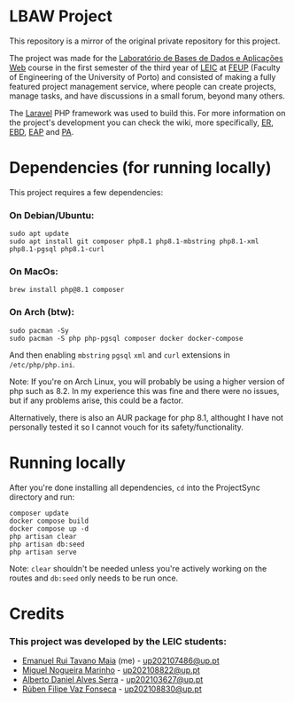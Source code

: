 # LBAW Project
This repository is a mirror of the original private repository for this project.

The project was made for the [Laboratório de Bases de Dados e Aplicações Web](https://sigarra.up.pt/feup/en/ucurr_geral.ficha_uc_view?pv_ocorrencia_id=520328) course
in the first semester of the third year of [LEIC](https://sigarra.up.pt/feup/en/CUR_GERAL.CUR_VIEW?pv_curso_id=22841) at [FEUP](https://sigarra.up.pt/feup/en/WEB_PAGE.INICIAL) (Faculty of Engineering of the University of Porto) and 
consisted of making a fully featured project management service, where people can create projects, manage tasks, and have discussions in a small forum, beyond many others.

The [Laravel](https://laravel.com/) PHP framework was used to build this. For more information on the project's development you can check the wiki, more specifically,
[ER](https://github.com/emanuxd11/LBAW-feup/blob/main/Component%20Deliveries/ER.md), [EBD](https://github.com/emanuxd11/LBAW-feup/blob/main/Component%20Deliveries/EBD.md),
[EAP](https://github.com/emanuxd11/LBAW-feup/blob/main/Component%20Deliveries/eap.md) and [PA](https://github.com/emanuxd11/LBAW-feup/blob/main/Component%20Deliveries/pa.md).

# Dependencies (for running locally)
This project requires a few dependencies:
### On Debian/Ubuntu:
```
sudo apt update
sudo apt install git composer php8.1 php8.1-mbstring php8.1-xml php8.1-pgsql php8.1-curl
```
### On MacOs:
```
brew install php@8.1 composer
```
### On Arch (btw):
```
sudo pacman -Sy
sudo pacman -S php php-pgsql composer docker docker-compose
```
And then enabling `mbstring` `pgsql` `xml` and `curl` extensions in `/etc/php/php.ini`.

Note: If you're on Arch Linux, you will probably be using a higher version of php such as 8.2. In my experience this was fine and there were no issues, but if any problems arise, this could be a factor.

Alternatively, there is also an AUR package for php 8.1, althought I have not personally tested it so I cannot vouch for its safety/functionality.

# Running locally
After you're done installing all dependencies, `cd` into the ProjectSync directory and run:
```
composer update
docker compose build
docker compose up -d
php artisan clear
php artisan db:seed
php artisan serve
```
Note: `clear` shouldn't be needed unless you're actively working on the routes and `db:seed` only needs to be run once.

# Credits
### This project was developed by the LEIC students:
- [Emanuel Rui Tavano Maia](https://sigarra.up.pt/feup/pt/fest_geral.cursos_list?pv_num_unico=202107486) (me) - up202107486@up.pt
- [Miguel Nogueira Marinho](https://sigarra.up.pt/feup/pt/fest_geral.cursos_list?pv_num_unico=202108822) - up202108822@up.pt
- [Alberto Daniel Alves Serra](https://sigarra.up.pt/feup/pt/fest_geral.cursos_list?pv_num_unico=202103627) - up202103627@up.pt
- [Rúben Filipe Vaz Fonseca](https://sigarra.up.pt/feup/pt/fest_geral.cursos_list?pv_num_unico=202108830) - up202108830@up.pt
